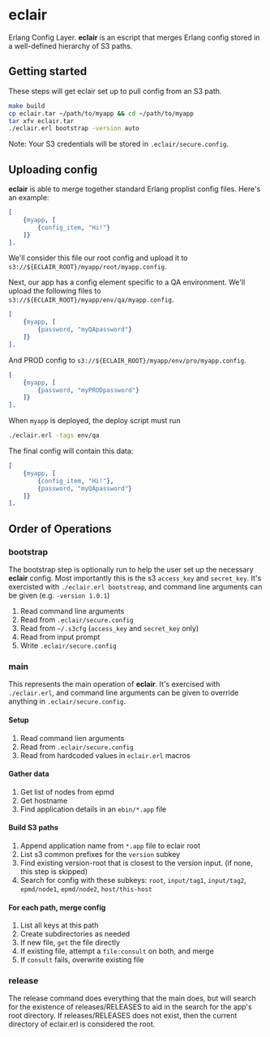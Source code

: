 # eclair
Erlang Config Layer. __eclair__ is an escript that merges Erlang config stored
in a well-defined hierarchy of S3 paths.

## Getting started
These steps will get eclair set up to pull config from an S3 path.
```bash
make build
cp eclair.tar ~/path/to/myapp && cd ~/path/to/myapp
tar xfv eclair.tar
./eclair.erl bootstrap -version auto
```

Note: Your S3 credentials will be stored in `.eclair/secure.config`.

## Uploading config
__eclair__ is able to merge together standard Erlang proplist config files.
Here's an example:

```Erlang
[
    {myapp, [
        {config_item, "Hi!"}
    ]}
].
```

We'll consider this file our root config and upload it to
`s3://${ECLAIR_ROOT}/myapp/root/myapp.config`.

Next, our app has a config element specific to a QA environment.
We'll upload the following files to 
`s3://${ECLAIR_ROOT}/myapp/env/qa/myapp.config`.

```Erlang
[
    {myapp, [
        {password, "myQApassword"}
    ]}
].
```

And PROD config to
`s3://${ECLAIR_ROOT}/myapp/env/pro/myapp.config`.

```Erlang
[
    {myapp, [
        {password, "myPRODpassword"}
    ]}
].
```

When `myapp` is deployed, the deploy script must run

```bash
./eclair.erl -tags env/qa
```

The final config will contain this data:
```Erlang
[
    {myapp, [
        {config_item, "Hi!"},
        {password, "myQApassword"}
    ]}
].
```

## Order of Operations

### bootstrap
The bootstrap step is optionally run to help the user set up the necessary __eclair__ config. Most 
importantly this is the s3 `access_key` and `secret_key`. It's exercisted with `./eclair.erl bootstreap`,
and command line arguments can be given (e.g. `-version 1.0.1`)

1. Read command line arguments
2. Read from `.eclair/secure.config`
3. Read from `~/.s3cfg` (`access_key` and `secret_key` only)
4. Read from input prompt
5. Write `.eclair/secure.config`

### main
This represents the main operation of __eclair__. It's exercised with `./eclair.erl`, and
command line arguments can be given to override anything in `.eclair/secure.config`.

#### Setup

1. Read command lien arguments
2. Read from `.eclair/secure.config`
3. Read from hardcoded values in `eclair.erl` macros

#### Gather data

1. Get list of nodes from epmd
2. Get hostname
3. Find application details in an `ebin/*.app` file

#### Build S3 paths

1. Append application name from `*.app` file to eclair root
2. List s3 common prefixes for the `version` subkey
3. Find existing version-root that is closest to the version input. (if none, this step is skipped)
4. Search for config with these subkeys: `root`, `input/tag1`, `input/tag2`, `epmd/node1`, `epmd/node2`, `host/this-host`

#### For each path, merge config

1. List all keys at this path
2. Create subdirectories as needed
3. If new file, `get` the file directly
4. If existing file, attempt a `file:consult` on both, and merge
5. If `consult` fails, overwrite existing file

### release
The release command does everything that the main does, but will search for the existence of
releases/RELEASES to aid in the search for the app's root directory. If releases/RELEASES does
not exist, then the current directory of eclair.erl is considered the root.
